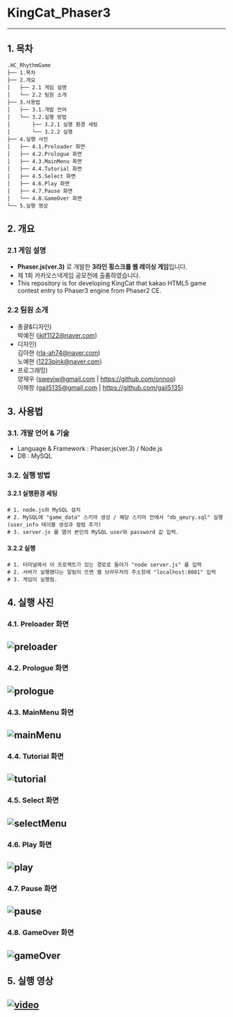 
# KingCat_Phaser3
-------------
## 1. 목차
```
.HC_RhythmGame
├── 1.목차
├── 2.개요
│   ├── 2.1 게임 설명
│   └── 2.2 팀원 소개
├── 3.사용법
│   ├── 3.1.개발 언어
│   └── 3.2.실행 방법
│       ├── 3.2.1 실행 환경 세팅
│       └── 3.2.2 실행
├── 4.실행 사진
│   ├── 4.1.Preloader 화면
│   ├── 4.2.Prologue 화면
│   ├── 4.3.MainMenu 화면
│   ├── 4.4.Tutorial 화면
│   ├── 4.5.Select 화면
│   ├── 4.6.Play 화면
│   ├── 4.7.Pause 화면
│   └── 4.8.GameOver 화면
└── 5.실행 영상
```


## 2. 개요
### 2.1 게임 설명
 - **Phaser.js(ver.3)** 로 개발한 **3라인 횡스크롤 웹 레이싱 게임**입니다.
 - 제 1회 카카오스낵게임 공모전에 출품하였습니다.
 - This repository is for developing KingCat that kakao HTML5 game contest entry to Phaser3 engine from Phaser2 CE.

### 2.2 팀원 소개 
- 총괄&디자인)  
박예진 (jklf1122@naver.com)
- 디자인)  
김아현 (rla-ah74@naver.com)  
노예현 (1223pink@naver.com)
- 프로그래밍)  
양재우 (sweyjw@gmail.com | https://github.com/onnoo)  
이해창 (gail5135@gmail.com | https://github.com/gail5135)
   

       



## 3. 사용법
### 3.1. 개발 언어 & 기술
- Language & Framework : Phaser.js(ver.3) / Node.js
- DB : MySQL



### 3.2. 실행 방법
#### 3.2.1 실행환경 세팅
```
# 1. node.js와 MySQL 설치
# 2. MySQL에 "game_data" 스키마 생성 / 해당 스키마 안에서 "db_qeury.sql" 실행 (user_info 테이블 생성과 컬럼 추가)
# 3. server.js 를 열어 본인의 MySQL user와 password 값 입력.
```
#### 3.2.2 실행
```
# 1. 터미널에서 이 프로젝트가 있는 경로로 들어가 "node server.js" 를 입력
# 2. 서버가 실행됐다는 알림이 뜨면 웹 브라우저의 주소창에 "localhost:8081" 입력
# 3. 게임이 실행됨.
```


## 4. 실행 사진
### 4.1. Preloader 화면
 ![preloader](./screenshot/preloader.png)
 -------------

### 4.2. Prologue 화면
 ![prologue](./screenshot/prologue.png)
 -------------
 
### 4.3. MainMenu 화면
 ![mainMenu](./screenshot/mainMenu.png)
 -------------
 
### 4.4. Tutorial 화면
 ![tutorial](./screenshot/tutorial.png)
 -------------
 
### 4.5. Select 화면
 ![selectMenu](./screenshot/selectMenu.png)
 -------------
 
 ### 4.6. Play 화면
 ![play](./screenshot/play.png)
 -------------
 
 ### 4.7. Pause 화면
 ![pause](./screenshot/pause.png)
 -------------
 
  ### 4.8. GameOver 화면
 ![gameOver](./screenshot/gameOver.png)
 -------------


## 5. 실행 영상
 [![video](./screenshot/video.png)](https://youtu.be/7keAQx0k2ks)
 -------------
